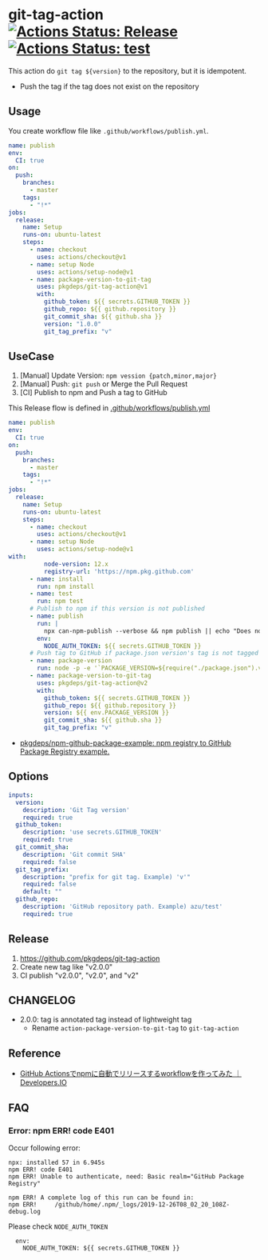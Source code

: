 #  git-tag-action [![Actions Status: Release](https://github.com/pkgdeps/git-tag-action/workflows/Release/badge.svg)](https://github.com/pkgdeps/git-tag-action/actions?query=workflow%3A"Release") [![Actions Status: test](https://github.com/pkgdeps/git-tag-action/workflows/test/badge.svg)](https://github.com/pkgdeps/git-tag-action/actions?query=workflow%3A"test")

This action do `git tag ${version}` to the repository, but it is idempotent. 

- Push the tag if the tag does not exist on the repository

## Usage

You create workflow file like `.github/workflows/publish.yml`.

```yml
name: publish
env:
  CI: true
on:
  push:
    branches:
      - master
    tags:
      - "!*"
jobs:
  release:
    name: Setup
    runs-on: ubuntu-latest
    steps:
      - name: checkout
        uses: actions/checkout@v1
      - name: setup Node
        uses: actions/setup-node@v1
      - name: package-version-to-git-tag
        uses: pkgdeps/git-tag-action@v1
        with:
          github_token: ${{ secrets.GITHUB_TOKEN }}
          github_repo: ${{ github.repository }}
          git_commit_sha: ${{ github.sha }}
          version: "1.0.0"
          git_tag_prefix: "v"
```

## UseCase

1. [Manual] Update Version: `npm vession {patch,minor,major}`
2. [Manual] Push: `git push` or Merge the Pull Request
3. [CI] Publish to npm and Push a tag to GitHub  

This Release flow is defined in [.github/workflows/publish.yml](./.github/workflows/publish.yml)

```yaml
name: publish
env:
  CI: true
on:
  push:
    branches:
      - master
    tags:
      - "!*"
jobs:
  release:
    name: Setup
    runs-on: ubuntu-latest
    steps:
      - name: checkout
        uses: actions/checkout@v1
      - name: setup Node
        uses: actions/setup-node@v1
with:
          node-version: 12.x
          registry-url: 'https://npm.pkg.github.com'
      - name: install
        run: npm install
      - name: test
        run: npm test
      # Publish to npm if this version is not published
      - name: publish
        run: |
          npx can-npm-publish --verbose && npm publish || echo "Does not publish"
        env:
          NODE_AUTH_TOKEN: ${{ secrets.GITHUB_TOKEN }}
      # Push tag to GitHub if package.json version's tag is not tagged
      - name: package-version
        run: node -p -e '`PACKAGE_VERSION=${require("./package.json").version}`' >> $GITHUB_ENV
      - name: package-version-to-git-tag
        uses: pkgdeps/git-tag-action@v2
        with:
          github_token: ${{ secrets.GITHUB_TOKEN }}
          github_repo: ${{ github.repository }}
          version: ${{ env.PACKAGE_VERSION }}
          git_commit_sha: ${{ github.sha }}
          git_tag_prefix: "v"
```

- [pkgdeps/npm-github-package-example: npm registry to GitHub Package Registry example.](https://github.com/pkgdeps/npm-github-package-example)

## Options

```yaml
inputs:
  version:
    description: 'Git Tag version'
    required: true
  github_token:
    description: 'use secrets.GITHUB_TOKEN'
    required: true
  git_commit_sha:
    description: 'Git commit SHA'
    required: false
  git_tag_prefix:
    description: "prefix for git tag. Example) 'v'"
    required: false
    default: ""
  github_repo:
    description: 'GitHub repository path. Example) azu/test'
    required: true
```

## Release

1. https://github.com/pkgdeps/git-tag-action
2. Create new tag like "v2.0.0"
3. CI publish "v2.0.0", "v2.0", and "v2"

## CHANGELOG

- 2.0.0: tag is annotated tag instead of lightweight tag
    - Rename `action-package-version-to-git-tag` to `git-tag-action`

## Reference

- [GitHub Actionsでnpmに自動でリリースするworkflowを作ってみた ｜ Developers.IO](https://dev.classmethod.jp/etc/github-actions-npm-automatic-release/)

## FAQ

### Error: npm ERR! code E401

Occur following error:

```
npx: installed 57 in 6.945s
npm ERR! code E401
npm ERR! Unable to authenticate, need: Basic realm="GitHub Package Registry"

npm ERR! A complete log of this run can be found in:
npm ERR!     /github/home/.npm/_logs/2019-12-26T08_02_20_108Z-debug.log
```

Please check `NODE_AUTH_TOKEN`

```
  env:
    NODE_AUTH_TOKEN: ${{ secrets.GITHUB_TOKEN }}
```
